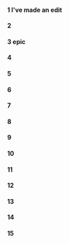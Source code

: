 #### 1 I've made an edit 
#### 2
#### 3 epic
#### 4
#### 5
#### 6
#### 7
#### 8
#### 9
#### 10
#### 11
#### 12
#### 13
#### 14
#### 15